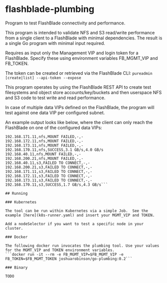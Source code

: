 # flashblade-plumbing

Program to test FlashBlade connectivity and performance.

This program is intended to validate NFS and S3 read/write performance from a single client to a FlashBlade with minimal dependencies. The result is a single Go program with minimal input required.

Requires as input only the Management VIP and login token for a FlashBlade. Specify these using environment variables FB_MGMT_VIP and FB_TOKEN.

The token can be created or retrieved via the FlashBlade CLI:
```pureadmin [create|list] --api-token --expose```

This program operates by using the FlashBlade REST API to create test filesystems and object store accounts/key/buckets and then userspace NFS and S3 code to test write and read performance.

In case of multiple data VIPs defined on the FlashBlade, the program will test against one data VIP per configured subnet.

An example output looks like below, where the client can only reach the FlashBlade on one of the configured data VIPs:
```dataVip,protocol,result,write_tput,read_tput
192.168.171.11,nfs,MOUNT FAILED,-,-
192.168.172.11,nfs,MOUNT FAILED,-,-
192.168.173.11,nfs,MOUNT FAILED,-,-
192.168.170.11,nfs,SUCCESS,3.1 GB/s,4.0 GB/s
192.168.40.11,nfs,MOUNT FAILED,-,-
192.168.200.21,nfs,MOUNT FAILED,-,-
192.168.40.11,s3,FAILED TO CONNECT,-,-
192.168.200.21,s3,FAILED TO CONNECT,-,-
192.168.171.11,s3,FAILED TO CONNECT,-,-
192.168.172.11,s3,FAILED TO CONNECT,-,-
192.168.173.11,s3,FAILED TO CONNECT,-,-
192.168.170.11,s3,SUCCESS,1.7 GB/s,4.3 GB/s```

## Running

### Kubernetes

The tool can be run within Kubernetes via a simple Job.  See the example [here](k8s-runner.yaml) and insert your MGMT_VIP and TOKEN.

Add a nodeSelector if you want to test a specific node in your cluster.

### Docker

The following docker run invocates the plumbing tool. Use your values for the MGMT_VIP and TOKEN environment variables.
```docker run -it --rm -e FB_MGMT_VIP=$FB_MGMT_VIP -e FB_TOKEN=$FB_MGMT_TOKEN joshuarobinson/go-plumbing:0.2```

### Binary

TODO
